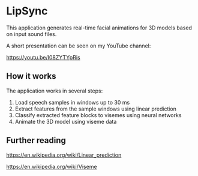 # LipSync

This application generates real-time facial animations for 3D models based on input sound files.

A short presentation can be seen on my YouTube channel:

https://youtu.be/I08ZYTYpRis


## How it works
The application works in several steps:

1. Load speech samples in windows up to 30 ms
2. Extract features from the sample windows using linear prediction
3. Classify extracted feature blocks to visemes using neural networks
4. Animate the 3D model using viseme data


## Further reading

https://en.wikipedia.org/wiki/Linear_prediction

https://en.wikipedia.org/wiki/Viseme
